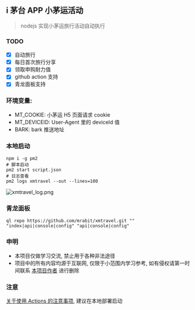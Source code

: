 ## i 茅台 APP 小茅运活动

> nodejs 实现小茅运旅行活动自动执行

### TODO

- [x] 自动旅行
- [x] 每日首次旅行分享
- [x] 领取申购耐力值
- [x] github action 支持
- [x] 青龙面板支持

### 环境变量:

- MT_COOKIE: 小茅运 H5 页面请求 cookie
- MT_DEVICEID: User-Agent 里的 deviceId 值
- BARK: bark 推送地址

### 本地启动

```shell
npm i -g pm2
# 脚本启动
pm2 start script.json
# 日志查看
pm2 logs xmtravel --out --lines=100
```

![xmtravel_log.png](./assets/xmtravel_log.png)

### 青龙面板

```shell
ql repo https://github.com/mrabit/xmtravel.git "" "index|api|console|config" "api|console|config"
```

### 申明

- 本项目仅做学习交流, 禁止用于各种非法途径
- 项目中的所有内容均源于互联网, 仅限于小范围内学习参考, 如有侵权请第一时间联系 [本项目作者](https://github.com/mrabit) 进行删除

### 注意

[关于使用 Actions 的注意事项](https://www.v2ex.com/t/817831), 建议在本地部署启动
